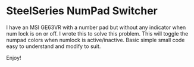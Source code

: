# SteelSeries NumPad Switcher
I have an MSI GE63VR with a number pad but without any indicator when num lock is on or off.  I wrote this to solve this problem.
This will toggle the numpad colors when numlock is active/inactive.  Basic simple small code easy to understand and modify to suit.

Enjoy!
